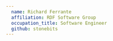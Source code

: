```yaml
---
  name: Richard Ferrante
  affiliation: RDF Software Group
  occupation_title: Software Engineer
  github: stonebits
---
```


